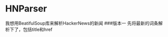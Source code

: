 HNParser
=================================
我想用BeatifulSoup库来解析HackerNews的新闻
###版本一
先将最新的词条解析下了，包括title和href
